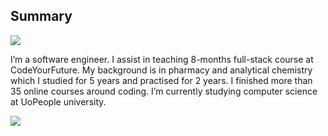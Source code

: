 
## Summary 

![](https://komarev.com/ghpvc/?username=ahmad-ali14)

I’m a software engineer. I assist in teaching 8-months full-stack course at CodeYourFuture. My background is in pharmacy and analytical chemistry which I studied for 5 years and practised for 2 years. I finished more than 35 online courses around coding. I’m currently studying computer science at UoPeople university.

![](https://hit.yhype.me/github/profile?user_id=46387030)
